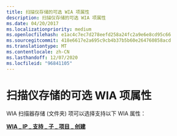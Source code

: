 ```yaml
---
title: 扫描仪存储的可选 WIA 项属性
description: 扫描仪存储的可选 WIA 项属性
ms.date: 04/20/2017
ms.localizationpriority: medium
ms.openlocfilehash: e1ac4c7ec7d278eefd258a24fc2a9e6e8cd95c66
ms.sourcegitcommit: 418e6617e2a695c9cb4b37b5b60e264760858acd
ms.translationtype: MT
ms.contentlocale: zh-CN
ms.lasthandoff: 12/07/2020
ms.locfileid: "96841105"
---
```

# <a name="optional-wia-item-properties-for-scanner-storage"></a>扫描仪存储的可选 WIA 项属性


WIA 扫描器存储 (文件夹) 项可以选择支持以下 WIA 属性：

[**WIA \_ IP \_ 支持 \_ 子 \_ 项目 \_ 创建**](./wia-ips-supports-child-item-creation.md)

 

